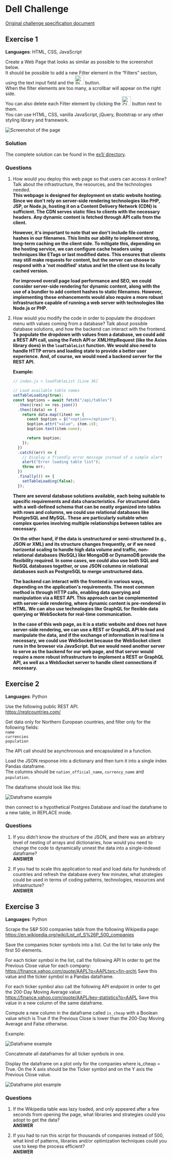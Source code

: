 # Dell Challenge

[Original challenge specification document](SE%20Challenge_24_08_2023.docx.pdf)

## Exercise 1

**Languages**: HTML, CSS, JavaScript

Create a Web Page that looks as similar as possible to the screenshot below.\
It should be possible to add a new Filter element in the “Filters” section, using the text input field and the <img src="docs/image2.png" alt="PLUS" height="28px" /> button.\
When the filter elements are too many, a scrollbar will appear on the right side.\
You can also delete each Filter element by clicking the <img src="docs/image4.png" alt="CLOSE" height="28px" /> button next to them.\
You can use HTML, CSS, vanilla JavaScript, jQuery, Bootstrap or any other styling library and framework.

<img src="docs/image3.png" alt="Screenshot of the page" width="auto" height="auto" />

### Solution

The complete solution can be found in the [ex1/ directory](ex1/).

### Questions

1. How would you deploy this web page so that users can access it online? Talk about the infrastructure, the resources, and the technologies needed.\
   **This webpage is designed for deployment on static website hosting. Since we don't rely on server-side rendering technologies like PHP, JSP, or Node.js, hosting it on a Content Delivery Network (CDN) is sufficient. The CDN serves static files to clients with the necessary headers. Any dynamic content is fetched through API calls from the client.**

   **However, it's important to note that we don't include file content hashes in our filenames. This limits our ability to implement strong, long-term caching on the client side. To mitigate this, depending on the hosting service, we can configure cache headers using techniques like ETags or last modified dates. This ensures that clients may still make requests for content, but the server can choose to respond with a 'not modified' status and let the client use its locally cached version.**

   **For improved overall page load performance and SEO, we could consider server-side rendering for dynamic content, along with the use of a bundler to add content hashes to static filenames. However, implementing these enhancements would also require a more robust infrastructure capable of running a web server with technologies like Node.js or PHP.**

2. How would you modify the code in order to populate the dropdown menu with values coming from a database? Talk about possible database solutions, and how the backend can interact with the frontend.\
   **To populate the dropdown with values from a database, we could add a REST API call, using the Fetch API or XMLHttpRequest (like the Axios library does) in the `loadTableList` function. We would also need to handle HTTP errors and loading state to provide a better user experience. And, of course, we would need a backend server for the REST API.**

   **Example:**

   ```js
   // index.js > loadTableList [Line 36]

   // Load available table names
   setTableLoading(true);
   const $options = await fetch("/api/tables")
     .then((res) => res.json())
     .then((data) => {
       return data.map((item) => {
         const $option = $("<option></option>");
         $option.attr("value", item.id);
         $option.text(item.name);

         return $option;
       });
     })
     .catch((err) => {
       // Display a friendly error message instead of a simple alert
       alert("Error loading table list");
       throw err;
     })
     .finally(() => {
       setTableLoading(false);
     });
   ```

   **There are several database solutions available, each being suitable to specific requirements and data characteristics. For structured data with a well-defined schema that can be neatly organized into tables with rows and columns, we could use relational databases like PostgreSQL and MySQL. These are particularly suitable when complex queries involving multiple relationships between tables are necessary.**

   **On the other hand, if the data is unstructured or semi-structured (e.g., JSON or XML) and its structure changes frequently, or if we need horizontal scaling to handle high data volume and traffic, non-relational databases (NoSQL) like MongoDB or DynamoDB provide the flexibility required. In some cases, we could also use both SQL and NoSQL databases together, or use JSON columns in relational databases such as PostgreSQL to merge unstructured data.**

   **The backend can interact with the frontend in various ways, depending on the application's requirements. The most common method is through HTTP calls, enabling data querying and manipulation via a REST API. This approach can be complemented with server-side rendering, where dynamic content is pre-rendered in HTML. We can also use technologies like GraphQL for flexible data querying or WebSockets for real-time communication.**

   **In the case of this web page, as it is a static website and does not have server-side rendering, we can use a REST or GraphQL API to load and manipulate the data, and if the exchange of information in real time is necessary, we could use WebSocket because the WebSocket client runs in the browser via JavaScript. But we would need another server to serve as the backend for our web page, and that server would require a more robust infrastructure to implement a REST or GraphQL API, as well as a WebSocket server to handle client connections if necessary.**

## Exercise 2

**Languages**: Python

Use the following public REST API.\
https://restcountries.com/

Get data only for Northern European countries, and filter only for the following fields:\
`name`\
`currencies`\
`population`

The API call should be asynchronous and encapsulated in a function.

Load the JSON response into a dictionary and then turn it into a single index Pandas dataframe.\
The columns should be `nation_official_name`, `currency_name` and `population`.

The dataframe should look like this:

<img src="docs/image6.png" alt="Dataframe example" width="auto" height="auto" />

then connect to a hypothetical Postgres Database and load the dataframe to a new table, in REPLACE mode.

### Questions

1. If you didn’t know the structure of the JSON, and there was an arbitrary level of nesting of arrays and dictionaries, how would you need to change the code to dynamically unnest the data into a single-indexed dataframe?\
   **ANSWER**

2. If you had to scale this application to read and load data for hundreds of countries and refresh the database every few minutes, what strategies could be used in terms of coding patterns, technologies, resources and infrastructure?\
   **ANSWER**

## Exercise 3

**Languages**: Python

Scrape the S&P 500 companies table from the following Wikipedia page:\
https://en.wikipedia.org/wiki/List_of_S%26P_500_companies

Save the companies ticker symbols into a list. Cut the list to take only the first 50 elements.

For each ticker symbol in the list, call the following API In order to get the Previous Close value for each company:\
https://finance.yahoo.com/quote/AAPL?p=AAPLtsrc=fin-srch\
Save this value and the ticker symbol in a Pandas dataframe.

For each ticker symbol also call the following API endpoint in order to get the 200-Day Moving Average value:\
https://finance.yahoo.com/quote/AAPL/key-statistics?p=AAPL
Save this value in a new column of the same dataframe.

Compute a new column in the dataframe called `is_cheap` with a Boolean value which is True if the Previous Close is lower than the 200-Day Moving Average and False otherwise.

Example:

<img src="docs/image5.png" alt="Dataframe example" width="auto" height="auto" />

Concatenate all dataframes for all ticker symbols in one.

Display the dataframe on a plot only for the companies where is_cheap = True.
On the X axis should be the Ticker symbol and on the Y axis the Previous Close value.

<img src="docs/image1.png" alt="Dataframe plot example" width="auto" height="auto" />

### Questions

1. If the Wikipedia table was lazy loaded, and only appeared after a few seconds from opening the page, what libraries and strategies could you adopt to get the data?\
   **ANSWER**

2. If you had to run this script for thousands of companies instead of 500, what kind of patterns, libraries and/or optimization techniques could you use to keep the process efficient?\
   **ANSWER**
